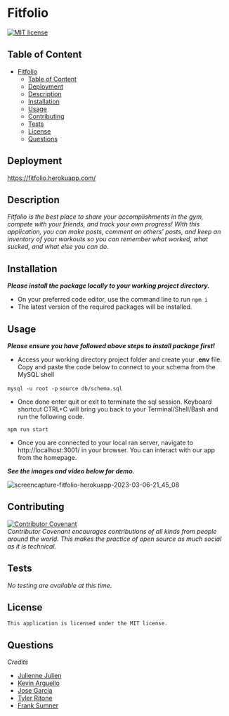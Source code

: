 # Fitfolio

[![MIT license](https://img.shields.io/badge/license-MIT-blue.svg)](https://mit-license.org/)

## Table of Content
- [Fitfolio](#Fitfolio)
  - [Table of Content](#table-of-content)
  - [Deployment](#deployment)
  - [Description](#description)
  - [Installation](#installation)
  - [Usage](#usage)
  - [Contributing](#contributing)
  - [Tests](#tests)
  - [License](#license)
  - [Questions](#questions)
  
## Deployment  
https://fitfolio.herokuapp.com/

## Description
*Fitfolio is the best place to share your accomplishments in the gym, compete with your friends, and track your own progress! With this application, you can make posts, comment on others' posts, and keep an inventory of your workouts so you can remember what worked, what sucked, and what else you can do.* 



## Installation
***Please install the package locally to your working project directory.***
- On your preferred code editor, use the command line to run `npm i`
- The latest version of the required packages will be installed.
  

## Usage
***Please ensure you have followed above steps to install package first!***
- Access your working directory project folder and create your **.env** file. Copy and paste the code below to connect to your schema from the MySQL shell

`mysql -u root -p` 
`source db/schema.sql` 
- Once done enter quit or exit to terminate the sql session. Keyboard shortcut CTRL+C will bring you back to your Terminal/Shell/Bash and run the following code. 

`npm run start`
- Once you are connected to your local ran server, navigate to http://localhost:3001/ in your browser. You can interact with our app from the homepage.

***See the images and video below for demo.***

![screencapture-fitfolio-herokuapp-2023-03-06-21_45_08](https://user-images.githubusercontent.com/117052258/223307075-287f1850-d96b-40b6-a8be-5d6188b6964c.png)


## Contributing

[![Contributor Covenant](https://img.shields.io/badge/Contributor%20Covenant-2.1-4baaaa.svg)](code_of_conduct.md)
<br>*Contributor Covenant encourages contributions of all kinds from people around the world. This makes the practice of open source as much social as it is technical.*

## Tests
*No testing are available at this time.*

## License
    This application is licensed under the MIT license.

## Questions
*Credits*
- [Julienne Julien](https://github.com/JulienneJulien)
- [Kevin Arguello](https://github.com/karguello90)
- [Jose Garcia](https://github.com/JAG-9)
- [Tyler Ritone](https://github.com/r11tone)
- [Frank Sumner](https://github.com/SumnerFrank)


